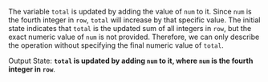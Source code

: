 The variable `total` is updated by adding the value of `num` to it. Since `num` is the fourth integer in `row`, `total` will increase by that specific value. The initial state indicates that `total` is the updated sum of all integers in `row`, but the exact numeric value of `num` is not provided. Therefore, we can only describe the operation without specifying the final numeric value of `total`.

Output State: **`total` is updated by adding `num` to it, where `num` is the fourth integer in `row`**.
